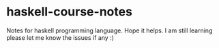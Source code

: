 # haskell-course-notes

Notes for haskell programming language. Hope it helps. I am still learning please let me know the issues if any :)

